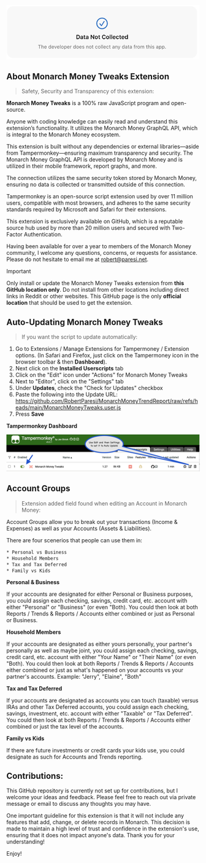 
![Settings](/images/MM_SettingsDeveloper.png)

## About Monarch Money Tweaks Extension
> Safety, Security and Transparency of this extension:

**Monarch Money Tweaks** is a 100% raw JavaScript program and open-source.   

Anyone with coding knowledge can easily read and understand this extension’s functionality. It utilizes the Monarch Money GraphQL API, which is integral to the Monarch Money ecosystem. 

This extension is built without any dependencies or external libraries—aside from Tampermonkey—ensuring maximum transparency and security. The Monarch Money GraphQL API is developed by Monarch Money and is utilized in their mobile framework, report graphs, and more.

The connection utilizes the same security token stored by Monarch Money, ensuring no data is collected or transmitted outside of this connection. 

Tampermonkey is an open-source script extension used by over 11 million users, compatible with most browsers, and adheres to the same security standards required by Microsoft and Safari for their extensions. 

This extension is exclusively available on GitHub, which is a reputable source hub used by more than 20 million users and secured with Two-Factor Authentication. 

Having been available for over a year to members of the Monarch Money community, I welcome any questions, concerns, or requests for assistance. Please do not hesitate to email me at robert@paresi.net.


> [!IMPORTANT]
> Only install or update the Monarch Money Tweaks extension from **this GitHub location only**. Do not install from other locations including direct links in Reddit or other websites.  This GitHub page is the only **official location** that should be used to get the extension.

## Auto-Updating Monarch Money Tweaks
> If you want the script to update automatically:

1. Go to Extensions / Manage Extensions for Tampermoney / Extension options. (In Safari and Firefox, just click on the Tampermoney icon in the browser toolbar & then **Dashboard**).
2. Next click on the **Installed Userscripts** tab
3. Click on the "Edit" icon under "Actions" for Monarch Money Tweaks
4. Next to "Editor", click on the "Settings" tab
5. Under **Updates**, check the "Check for Updates" checkbox
6. Paste the following into the Update URL: https://github.com/RobertParesi/MonarchMoneyTrendReport/raw/refs/heads/main/MonarchMoneyTweaks.user.js
7. Press **Save**

**Tampermonkey Dashboard**

![Settings](/images/MM_Chrome1.png)


## Account Groups 
> Extension added field found when editing an Account in Monarch Money:

Account Groups allow you to break out your transactions (Income & Expenses) as well as your Accounts (Assets & Liabilities).

There are four scenerios that people can use them in:

    * Personal vs Business
    * Household Members
    * Tax and Tax Deferred
    * Family vs Kids
    

**Personal & Business**

If your accounts are designated for either Personal or Business purposes, you could assign each checking, savings, credit card, etc. account with either "Personal" or "Business" (or even "Both).  You could then look at both Reports / Trends & Reports / Accounts either combined or just as Personal or Business.

**Household Members**

If your accounts are designated as either yours personally, your partner's personally as well as maybe joint, you could assign each checking, savings, credit card, etc. account with either "Your Name" or "Their Name" (or even "Both). You could then look at both Reports / Trends & Reports / Accounts either combined or just as what's happened on your accounts vs your partner's accounts.  Example:  "Jerry", "Elaine", "Both"

**Tax and Tax Deferred**

If your accounts are designated as accounts you can touch (taxable) versus IRAs and other Tax Deferred accounts, you could assign each checking, savings, investment, etc. account with either "Taxable" or "Tax Deferred". You could then look at both Reports / Trends & Reports / Accounts either combined or just the tax level of the accounts.

**Family vs Kids**

If there are future investments or credit cards your kids use, you could designate as such for Accounts and Trends reporting.

## Contributions:

This GitHub repository is currently not set up for contributions, but I welcome your ideas and feedback. Please feel free to reach out via private message or email to discuss any thoughts you may have.

One important guideline for this extension is that it will not include any features that add, change, or delete records in Monarch. This decision is made to maintain a high level of trust and confidence in the extension's use, ensuring that it does not impact anyone's data. Thank you for your understanding!

Enjoy!
